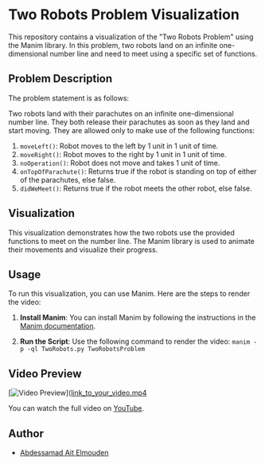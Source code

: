 # Two Robots Problem Visualization

This repository contains a visualization of the "Two Robots Problem" using the Manim library. In this problem, two robots land on an infinite one-dimensional number line and need to meet using a specific set of functions.

## Problem Description
The problem statement is as follows:

Two robots land with their parachutes on an infinite one-dimensional number line. They both release their parachutes as soon as they land and start moving. They are allowed only to make use of the following functions:

1. `moveLeft()`: Robot moves to the left by 1 unit in 1 unit of time.
2. `moveRight()`: Robot moves to the right by 1 unit in 1 unit of time.
3. `noOperation()`: Robot does not move and takes 1 unit of time.
4. `onTopOfParachute()`: Returns true if the robot is standing on top of either of the parachutes, else false.
5. `didWeMeet()`: Returns true if the robot meets the other robot, else false.

## Visualization
This visualization demonstrates how the two robots use the provided functions to meet on the number line. The Manim library is used to animate their movements and visualize their progress.

## Usage
To run this visualization, you can use Manim. Here are the steps to render the video:

1. **Install Manim**: You can install Manim by following the instructions in the [Manim documentation](https://docs.manim.community/en/stable/installation.html).

2. **Run the Script**: Use the following command to render the video: ``manim -p -ql TwoRobots.py TwoRobotsProblem``

## Video Preview
[![Video Preview](video_preview.png)]([link_to_your_video.mp4](https://github.com/AbdessamadAe/Two-Robots-Problem-Visualization/blob/main/media/videos/TwoRobots/1080p60/TwoRobotsProblem.mp4)

You can watch the full video on [YouTube]().

## Author
- [Abdessamad Ait Elmouden](https://github.com/AbdessamadAe)
